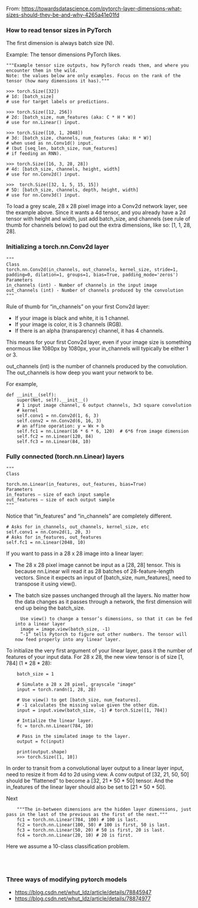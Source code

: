From: https://towardsdatascience.com/pytorch-layer-dimensions-what-sizes-should-they-be-and-why-4265a41e01fd

### How to read tensor sizes in PyTorch

The first dimension is always batch size (N).

Example: The tensor dimensions PyTorch likes.

    """Example tensor size outputs, how PyTorch reads them, and where you encounter them in the wild. 
    Note: the values below are only examples. Focus on the rank of the tensor (how many dimensions it has)."""

    >>> torch.Size([32])
    # 1d: [batch_size] 
    # use for target labels or predictions.
    
    >>> torch.Size([12, 256])
    # 2d: [batch_size, num_features (aka: C * H * W)]
    # use for nn.Linear() input.
    
    >>> torch.Size([10, 1, 2048])
    # 3d: [batch_size, channels, num_features (aka: H * W)]
    # when used as nn.Conv1d() input.
    # (but [seq_len, batch_size, num_features]
    # if feeding an RNN).
    
    >>> torch.Size([16, 3, 28, 28])
    # 4d: [batch_size, channels, height, width]
    # use for nn.Conv2d() input.
    
    >>>  torch.Size([32, 1, 5, 15, 15])
    # 5D: [batch_size, channels, depth, height, width]
    # use for nn.Conv3d() input.

To load a grey scale, 28 x 28 pixel image into a Conv2d network layer, see the example above. 
Since it wants a 4d tensor, and you already have a 2d tensor with height and width, just add batch_size, and channels (see rule of thumb for channels below) to pad out the extra dimensions, like so: [1, 1, 28, 28].

### Initializing a torch.nn.Conv2d layer


    """
    Class 
    torch.nn.Conv2d(in_channels, out_channels, kernel_size, stride=1, padding=0, dilation=1, groups=1, bias=True, padding_mode='zeros')
    Parameters
    in_channels (int) - Number of channels in the input image
    out_channels (int) - Number of channels produced by the convolution
    """

Rule of thumb for “in_channels” on your first Conv2d layer:

- If your image is black and white, it is 1 channel.
- If your image is color, it is 3 channels (RGB).
- If there is an alpha (transparency) channel, it has 4 channels.

This means for your first Conv2d layer, even if your image size is something enormous like 1080px by 1080px, your in_channels will typically be either 1 or 3.

out_channels (int) is the number of channels produced by the convolution. The out_channels is how deep you want your network to be.

For example,

    def __init__(self):
        super(Net, self).__init__()
        # 1 input image channel, 6 output channels, 3x3 square convolution
        # kernel
        self.conv1 = nn.Conv2d(1, 6, 3)
        self.conv2 = nn.Conv2d(6, 16, 3)
        # an affine operation: y = Wx + b
        self.fc1 = nn.Linear(16 * 6 * 6, 120)  # 6*6 from image dimension
        self.fc2 = nn.Linear(120, 84)
        self.fc3 = nn.Linear(84, 10)

### Fully connected (torch.nn.Linear) layers


    """
    Class

    torch.nn.Linear(in_features, out_features, bias=True)
    Parameters
    in_features – size of each input sample
    out_features – size of each output sample
    """

Notice that “in_features” and “in_channels” are completely different.

    # Asks for in_channels, out_channels, kernel_size, etc
    self.conv1 = nn.Conv2d(1, 20, 3)
    # Asks for in_features, out_features
    self.fc1 = nn.Linear(2048, 10)

If you want to pass in a 28 x 28 image into a linear layer:

- The 28 x 28 pixel image cannot be input as a [28, 28] tensor. This is because nn.Linear will read it as 28 batches of 28-feature-length vectors. Since it expects an input of [batch_size, num_features], need to transpose it using view().
- The batch size passes unchanged through all the layers. No matter how the data changes as it passes through a network, the first dimension will end up being the batch_size.

        Use view() to change a tensor’s dimensions, so that it can be fed into a linear layer
        image = image.view(batch_size, -1)
        “-1” tells Pytorch to figure out other numbers. The tensor will now feed properly into any linear layer.

To initialize the very first argument of your linear layer, pass it the number of features of your input data. For 28 x 28, the new view tensor is of size [1, 784] (1 * 28 * 28):

        batch_size = 1

        # Simulate a 28 x 28 pixel, grayscale "image"
        input = torch.randn(1, 28, 28)

        # Use view() to get [batch_size, num_features].
        # -1 calculates the missing value given the other dim.
        input = input.view(batch_size, -1) # torch.Size([1, 784])

        # Intialize the linear layer.
        fc = torch.nn.Linear(784, 10)

        # Pass in the simulated image to the layer.
        output = fc(input)

        print(output.shape)
        >>> torch.Size([1, 10])

In order to transit from a convolutional layer output to a linear layer input, need to resize it from 4d to 2d using view. A conv output of [32, 21, 50, 50] should be “flattened” to become a [32, 21 * 50 * 50] tensor. And the in_features of the linear layer should also be set to [21 * 50 * 50].

Next

        """The in-between dimensions are the hidden layer dimensions, just pass in the last of the previous as the first of the next."""
        fc1 = torch.nn.Linear(784, 100) # 100 is last.
        fc2 = torch.nn.Linear(100, 50) # 100 is first, 50 is last.
        fc3 = torch.nn.Linear(50, 20) # 50 is first, 20 is last.
        fc4 = torch.nn.Linear(20, 10) # 20 is first. 

Here we assume a 10-class classification problem.

<br>
<br>

### Three ways of modifying pytorch models

- https://blog.csdn.net/whut_ldz/article/details/78845947
- https://blog.csdn.net/whut_ldz/article/details/78874977

